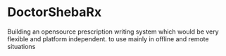 # DoctorShebaRx
Building an opensource prescription writing system which would be very flexible and platform independent.
to use mainly in offline and remote situations
